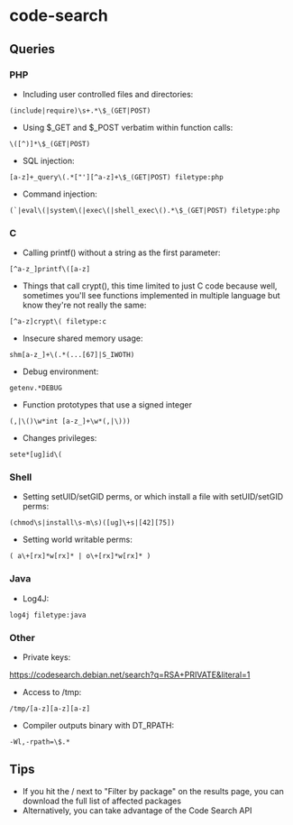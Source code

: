 # code-search

## Queries

### PHP

* Including user controlled files and directories:

```(include|require)\s+.*\$_(GET|POST)```

* Using $_GET and $_POST verbatim within function calls:

```\([^)]*\$_(GET|POST)```

* SQL injection:

```[a-z]+_query\(.*["'][^a-z]+\$_(GET|POST) filetype:php```

* Command injection:

```(`|eval\(|system\(|exec\(|shell_exec\().*\$_(GET|POST) filetype:php```

### C

* Calling printf() without a string as the first parameter:

```[^a-z_]printf\([a-z]```

* Things that call crypt(), this time limited to just C code because well, sometimes you'll see functions implemented in multiple language but know they're not really the same:

```[^a-z]crypt\( filetype:c```

* Insecure shared memory usage:

```shm[a-z_]+\(.*(...[67]|S_IWOTH)```

* Debug environment:

```getenv.*DEBUG```

* Function prototypes that use a signed integer

```(,|\()\w*int [a-z_]+\w*(,|\)))```

* Changes privileges:

```sete*[ug]id\(```

### Shell

* Setting setUID/setGID perms, or which install a file with setUID/setGID perms:

```(chmod\s|install\s-m\s)([ug]\+s|[42][75])```

* Setting world writable perms:

```( a\+[rx]*w[rx]* | o\+[rx]*w[rx]* )```

### Java

* Log4J:

```log4j filetype:java```

### Other

* Private keys:

https://codesearch.debian.net/search?q=RSA+PRIVATE&literal=1

* Access to /tmp:

```/tmp/[a-z][a-z][a-z]```

* Compiler outputs binary with DT_RPATH:

```-Wl,-rpath=\$.*```

## Tips

* If you hit the \/ next to "Filter by package" on the results page, you can download the full list of affected packages
* Alternatively, you can take advantage of the Code Search API
